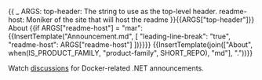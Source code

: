 {{
    _ ARGS:
      top-header: The string to use as the top-level header.
      readme-host: Moniker of the site that will host the readme
}}{{ARGS["top-header"]}} About
{{if ARGS["readme-host"] = "mar":{{InsertTemplate("Announcement.md",
  [
    "leading-line-break": "true",
    "readme-host": ARGS["readme-host"]
  ])}}}}
{{InsertTemplate(join(["About", when(IS_PRODUCT_FAMILY, "product-family", SHORT_REPO), "md"], "."))}}

Watch [discussions](https://github.com/dotnet/dotnet-docker/discussions/categories/announcements) for Docker-related .NET announcements.
